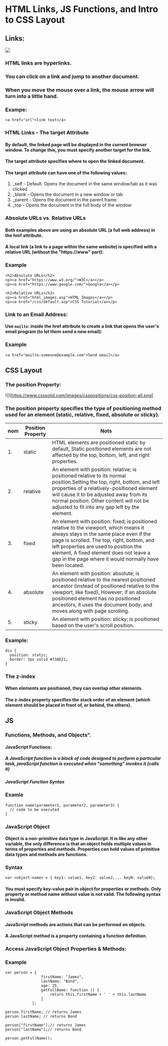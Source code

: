 # HTML Links, JS Functions, and Intro to CSS Layout

##  Links:

![](https://weblog.west-wind.com/images/2019/Non-Navigating-Links-for-JavaScript-Handling/EmptyHref.png)

### HTML links are hyperlinks.
### You can click on a link and jump to another document.
### When you move the mouse over a link, the mouse arrow will turn into a little hand.

### Exampe:
```
<a href="url">link text</a>
```

### HTML Links - The target Attribute

#### By default, the linked page will be displayed in the current browser window. To change this, you must specify another target for the link.

#### The target attribute specifies where to open the linked document.

#### The target attribute can have one of the following values:

1. _self - Default. Opens the document in the same window/tab as it was clicked
2. _blank - Opens the document in a new window or tab
3. _parent - Opens the document in the parent frame
3. _top - Opens the document in the full body of the window


### Absolute URLs vs. Relative URLs

#### Both examples above are using an absolute URL (a full web address) in the href attribute.

#### A local link (a link to a page within the same website) is specified with a relative URL (without the "https://www" part):

### Example
```
<h2>Absolute URLs</h2>
<p><a href="https://www.w3.org/">W3C</a></p>
<p><a href="https://www.google.com/">Google</a></p>

<h2>Relative URLs</h2>
<p><a href="html_images.asp">HTML Images</a></p>
<p><a href="/css/default.asp">CSS Tutorial</a></p>
```

### Link to an Email Address:

#### Use `mailto`: inside the href attribute to create a link that opens the user's email program (to let them send a new email):

### Example
```
<a href="mailto:someone@example.com">Send email</a>
```

## CSS Layout

### The position Property:

!()[https://www.csssolid.com/images/csspositions/css-position-all.png]

### The position property specifies the type of positioning method used for an element (static, relative, fixed, absolute or sticky).

| nom | Position Property | Nots |
| -- | --------- | ------------------- |
| 1. | static | HTML elements are positioned static by default, Static positioned elements are not affected by the top, bottom, left, and right properties.| 
| 2. | relative | An element with position: relative; is positioned relative to its normal position.Setting the top, right, bottom, and left properties of a relatively-positioned element will cause it to be adjusted away from its normal position. Other content will not be adjusted to fit into any gap left by the element.|
| 3. | fixed | An element with position: fixed; is positioned relative to the viewport, which means it always stays in the same place even if the page is scrolled. The top, right, bottom, and left properties are used to position the element, A fixed element does not leave a gap in the page where it would normally have been located.|
| 4. | absolute | An element with position: absolute; is positioned relative to the nearest positioned ancestor (instead of positioned relative to the viewport, like fixed), However; if an absolute positioned element has no positioned ancestors, it uses the document body, and moves along with page scrolling. | 
| 5. | sticky | An element with position: sticky; is positioned based on the user's scroll position.|

### Example:
```
div {
  position: static;
  border: 3px solid #73AD21;
}
```

###  The z-index

#### When elements are positioned, they can overlap other elements.
#### The z-index property specifies the stack order of an element (which element should be placed in front of, or behind, the others).

## JS

### Functions, Methods, and Objects”.

#### JavaScript Functions:

##### A JavaScript function is a block of code designed to perform a particular task, javaScript function is executed when "something" invokes it (calls it)

##### JavaScript Function Syntax

### Examle
```
function name(parameter1, parameter2, parameter3) {
  // code to be executed
}
```

### JavaScript Object

#### Object is a non-primitive data type in JavaScript. It is like any other variable, the only difference is that an object holds multiple values in terms of properties and methods. Properties can hold values of primitive data types and methods are functions.


### Syntax
```
var <object-name> = { key1: value1, key2: value2,... keyN: valueN};
```

#### You must specify key-value pair in object for properties or methods. Only property or method name without value is not valid. The following syntax is invalid.

### JavaScript Object Methods

#### JavaScript methods are actions that can be performed on objects.
#### A JavaScript method is a property containing a function definition.

### Access JavaScript Object Properties & Methods:

### Example
```
var person = { 
                firstName: "James", 
                lastName: "Bond", 
                age: 25, 
                getFullName: function () { 
                    return this.firstName + ' ' + this.lastName 
                } 
            };

person.firstName; // returns James
person.lastName; // returns Bond

person["firstName"];// returns James
person["lastName"];// returns Bond

person.getFullName();
```
